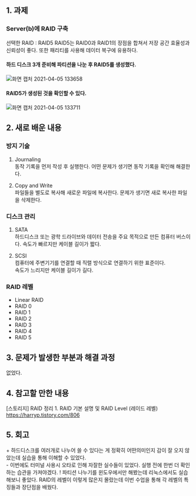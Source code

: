 ## 1. 과제 

### Server(b)에 RAID 구축  

선택한 RAID : RAID5
RAID5는 RAID0과 RAID1의 장점을 합쳐서 저장 공간 효율성과 신뢰성이 좋다.  또한 패리티를 사용해 데이터 복구에 유용하다.  

#### 하드 디스크 3개 준비해 파티션을 나눈 후 RAID5를 생성했다.  
![화면 캡처 2021-04-05 133658](https://user-images.githubusercontent.com/49148640/113537833-b2e81a80-9614-11eb-80da-5d0241650404.png)  




#### RAID5가 생성된 것을 확인할 수 있다.  
![화면 캡처 2021-04-05 133711](https://user-images.githubusercontent.com/49148640/113537856-bf6c7300-9614-11eb-8fe7-bf0cb84225ff.png)  


## 2. 새로 배운 내용

### 방지 기술  
1. Journaling  
동작 기록을 먼저 작성 후 실행한다. 어떤 문제가 생기면 동작 기록을 확인해 해결한다.    


2. Copy and Write  
파일들을 별도로 복사해 새로운 파일에 복사한다. 문제가 생기면 새로 복사한 파일을 삭제한다.


### 디스크 관리
1. SATA   
하드디스크 또는 광학 드라이브와 데이터 전송을 주요 목적으로 만든 컴퓨터 버스이다.
속도가 빠르지만 케이블 길이가 짧다.  


2. SCSI   
컴퓨터에 주변기기를 연결할 때 직렬 방식으로 연결하기 위한 표준이다.  
속도가 느리지만 케이블 길이가 길다.  

### RAID 레벨  
- Linear RAID  
- RAID 0  
- RAID 1  
- RAID 2  
- RAID 3  
- RAID 4  
- RAID 5  




## 3. 문제가 발생한 부분과 해결 과정
없었다.


## 4. 참고할 만한 내용 
[스토리지] RAID 정리 1. RAID 기본 설명 및 RAID Level (레이드 레벨)  
https://harryp.tistory.com/806 

## 5. 회고
\+ 하드디스크를 여러개로 나누어 쓸 수 있다는 게 정확히 어떤의미인지 감이 잘 오지 않았는데 실습을 통해 이해할 수 있었다.  
\- 이번에도 터미널 사용시 오타로 인해 자잘한 실수들이 있었다. 실행 전에 한번 더 확인하는 습관을 가져야겠다.
\! 파티션 나누기를 윈도우에서만 해봤는데 리눅스에서도 실습해보니 좋았다. RAID의 레벨이 이렇게 많은지 몰랐는데 이번 수업을 통해 각 레벨의 특징들과 장단점을 배웠다.

